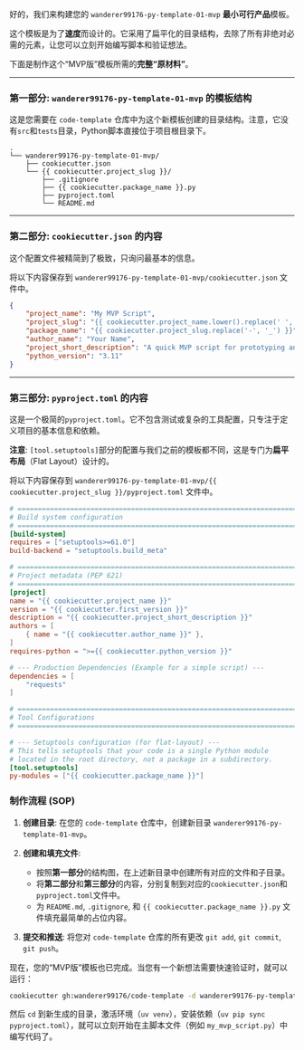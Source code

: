 好的，我们来构建您的 `wanderer99176-py-template-01-mvp` **最小可行产品**模板。

这个模板是为了**速度**而设计的。它采用了扁平化的目录结构，去除了所有非绝对必需的元素，让您可以立刻开始编写脚本和验证想法。

下面是制作这个“MVP版”模板所需的**完整“原材料”**。

-----

### **第一部分: `wanderer99176-py-template-01-mvp` 的模板结构**

这是您需要在 `code-template` 仓库中为这个新模板创建的目录结构。注意，它没有`src`和`tests`目录，Python脚本直接位于项目根目录下。

```
.
└── wanderer99176-py-template-01-mvp/
    ├── cookiecutter.json
    └── {{ cookiecutter.project_slug }}/
        ├── .gitignore
        ├── {{ cookiecutter.package_name }}.py
        ├── pyproject.toml
        └── README.md
```

-----

### **第二部分: `cookiecutter.json` 的内容**

这个配置文件被精简到了极致，只询问最基本的信息。

将以下内容保存到 `wanderer99176-py-template-01-mvp/cookiecutter.json` 文件中。

```json
{
    "project_name": "My MVP Script",
    "project_slug": "{{ cookiecutter.project_name.lower().replace(' ', '-') }}",
    "package_name": "{{ cookiecutter.project_slug.replace('-', '_') }}",
    "author_name": "Your Name",
    "project_short_description": "A quick MVP script for prototyping an idea.",
    "python_version": "3.11"
}
```

-----

### **第三部分: `pyproject.toml` 的内容**

这是一个极简的`pyproject.toml`。它不包含测试或复杂的工具配置，只专注于定义项目的基本信息和依赖。

**注意**: `[tool.setuptools]`部分的配置与我们之前的模板都不同，这是专门为**扁平布局**（Flat Layout）设计的。

将以下内容保存到 `wanderer99176-py-template-01-mvp/{{ cookiecutter.project_slug }}/pyproject.toml` 文件中。

```toml
# ==============================================================================
# Build system configuration
# ==============================================================================
[build-system]
requires = ["setuptools>=61.0"]
build-backend = "setuptools.build_meta"

# ==============================================================================
# Project metadata (PEP 621)
# ==============================================================================
[project]
name = "{{ cookiecutter.project_name }}"
version = "{{ cookiecutter.first_version }}"
description = "{{ cookiecutter.project_short_description }}"
authors = [
    { name = "{{ cookiecutter.author_name }}" },
]
requires-python = ">={{ cookiecutter.python_version }}"

# --- Production Dependencies (Example for a simple script) ---
dependencies = [
    "requests"
]

# ==============================================================================
# Tool Configurations
# ==============================================================================

# --- Setuptools configuration (for flat-layout) ---
# This tells setuptools that your code is a single Python module
# located in the root directory, not a package in a subdirectory.
[tool.setuptools]
py-modules = ["{{ cookiecutter.package_name }}"]

```

### **制作流程 (SOP)**

1.  **创建目录**:
    在您的 `code-template` 仓库中，创建新目录 `wanderer99176-py-template-01-mvp`。

2.  **创建和填充文件**:

      * 按照**第一部分**的结构图，在上述新目录中创建所有对应的文件和子目录。
      * 将**第二部分**和**第三部分**的内容，分别复制到对应的`cookiecutter.json`和`pyproject.toml`文件中。
      * 为 `README.md`, `.gitignore`, 和 `{{ cookiecutter.package_name }}.py` 文件填充最简单的占位内容。

3.  **提交和推送**:
    将您对 `code-template` 仓库的所有更改 `git add`, `git commit`, `git push`。

现在，您的“MVP版”模板也已完成。当您有一个新想法需要快速验证时，就可以运行：

```bash
cookiecutter gh:wanderer99176/code-template -d wanderer99176-py-template-01-mvp
```

然后 `cd` 到新生成的目录，激活环境（`uv venv`），安装依赖（`uv pip sync pyproject.toml`），就可以立刻开始在主脚本文件（例如 `my_mvp_script.py`）中编写代码了。